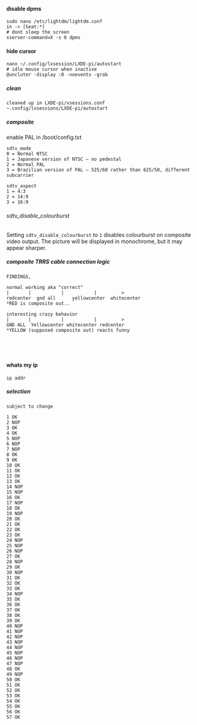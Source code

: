 
#### disable dpms
```
sudo nano /etc/lightdm/lightdm.conf
in -> [Seat:*]
# dont sleep the screen
xserver-command=X -s 0 dpms
```

#### hide cursor
```
nano ~/.config/lxsession/LXDE-pi/autostart
# idle mouse cursor when inactive
@uncluter -display :0 -noevents -grab
```

##### clean
```
cleaned up in LXDE-pi/xsessions.conf
~.config/lxsessions/LXDE-pi/autostart
```

##### composite

enable PAL in /boot/config.txt
```
sdtv_mode
0 = Normal NTSC
1 = Japanese version of NTSC – no pedestal
2 = Normal PAL
3 = Brazilian version of PAL – 525/60 rather than 625/50, different subcarrier

sdtv_aspect
1 = 4:3
2 = 14:9
3 = 16:9
```
###### sdtv_disable_colourburst
Setting ```sdtv_disable_colourburst``` to ```1``` disables colourburst on composite video output. The picture will be displayed in monochrome, but it may appear sharper.


##### composite TRRS cable connection logic
```
FINDINGS,

normal working aka "correct"
|       |           |           |         >
redcenter  gnd all      yellowcenter  whitecenter
*RED is composite out..

interesting crazy behavior
|       |           |           |         >
GND ALL  Yellowcenter whitecenter redcenter
*YELLOW (supposed composite out) reacts funny





```


#### whats my ip
```
ip addr
```

##### selection
```
subject to change

1 OK
2 NOP
3 OK
4 OK
5 NOP
6 NOP
7 NOP
8 OK
9 OK
10 OK
11 OK
12 OK
13 OK
14 NOP
15 NOP
16 OK
17 NOP
18 OK
19 NOP
20 OK
21 OK
22 OK
23 OK
24 NOP
25 NOP
26 NOP
27 OK
28 NOP
29 OK
30 NOP
31 OK
32 OK
33 OK
34 NOP
35 OK
36 OK
37 OK
38 OK
39 OK
40 NOP
41 NOP
42 NOP
43 NOP
44 NOP
45 NOP
46 NOP
47 NOP
48 OK
49 NOP
50 OK
51 OK
52 OK
53 OK
54 OK
55 OK
56 OK
57 OK
```
